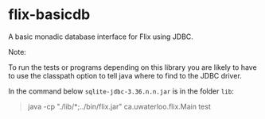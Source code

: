 # flix-basicdb

A basic monadic database interface for Flix using JDBC.

Note:

To run the tests or programs depending on this library you are likely to 
have to use the classpath option to tell java where to find to the JDBC driver.

In the command below `sqlite-jdbc-3.36.n.n.jar` is in the folder `lib`:

> java -cp "./lib/*;../bin/flix.jar" ca.uwaterloo.flix.Main test





